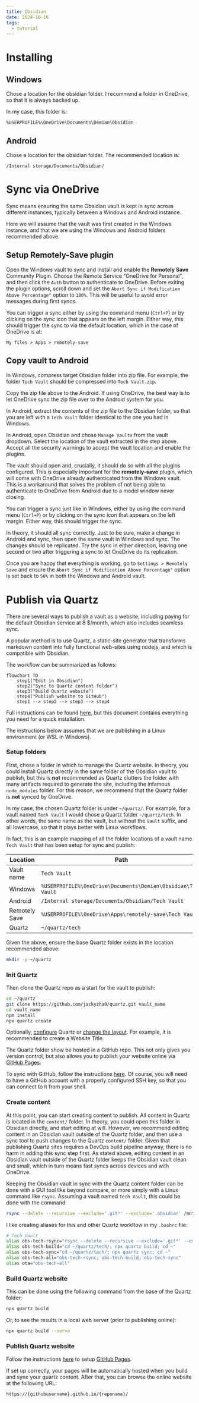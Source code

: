 ```yaml
---
title: Obsidian
date: 2024-10-16
tags:
  - tutorial
---
```

# Installing

## Windows

Chose a location for the obsidian folder. I recommend a folder in OneDrive, so that it is always backed up.

In my case, this folder is:

	%USERPROFILE%\OneDrive\Documents\Demian\Obsidian

## Android

Chose a location for the obsidian folder. The recommended location is:

	/Internal storage/Documents/Obsidian/

# Sync via OneDrive

Sync means ensuring the same Obsidian vault is kept in sync across different instances, typically between a Windows and Android instance.

Here we will assume that the vault was first created in the Windows instance, and that we are using the Windows and Android folders recommended above.

## Setup Remotely-Save plugin

Open the Windows vault to sync and install and enable the **Remotely Save** Community Plugin. Choose the Remote Service "OneDrive for Personal", and then click the `Auth` button to authenticate to OneDrive. Before exiting the plugin options, scroll down and set the `Abort Sync if Modification Above Percentage"` option to `100%`. This will be useful to avoid error messages during first syncs.

You can trigger a sync either by using the command menu (`Ctrl+P`) or by clicking on the sync icon that appears on the left margin. Either way, this should trigger the sync to via the default location, which in the case of OneDrive is at:

	My files > Apps > remotely-save

## Copy vault to Android

In Windows, compress target Obsidian folder into zip file. For example, the folder `Tech Vault` should be compressed into `Tech Vault.zip`.

Copy the zip file above to the Android. If using OneDrive, the best way is to let OneDrive sync the zip file over to the Android system for you.

In Android, extract the contents of the zip file to the Obsidian folder, so that you are left with a `Tech Vault` folder identical to the one you had in Windows.

In Android, open Obsidian and chose `Manage Vaults` from the vault dropdown. Select the location of the vault extracted in the step above. Accept all the security warnings to accept the vault location and enable the plugins.

The vault should open and, crucially, it should do so with all the plugins configured. This is especially important for the **remotely-save** plugin, which will come with OneDrive already authenticated from the Windows vault. This is a workaround that solves the problem of not being able to authenticate to OneDrive from Android due to a model window never closing.

You can trigger a sync just like in Windows, either by using the command menu (`Ctrl+P`) or by clicking on the sync icon that appears on the left margin. Either way, this should trigger the sync.

In theory, it should all sync correctly. Just to be sure, make a change in Android and sync, then open the same vault in Windows and sync. The changes should be replicated. Try the sync in either direction, leaving one second or two after triggering a sync to let OneDrive do its replication.

Once you are happy that everything is working, go to `Settings > Remotely Save` and ensure the `Abort Sync if Modification Above Percentage"` option is set back to  `50%` in both the Windows and Android vault.

# Publish via Quartz

There are several ways to publish a vault as a website, including paying for the default Obsidian service at 8 $/month, which also includes seamless sync.

A popular method is to use Quartz, a static-site generator that transforms markdown content into fully functional web-sites using nodejs, and which is compatible with Obsidian.

The workflow can be summarized as follows:

```mermaid
flowchart TD
	step1("Edit in Obsidian")
	step2("Sync to Quartz content folder")
	step3("Build Quartz website")
	step4("Publish website to GitHub")
	step1 --> step2 --> step3 --> step4
```

Full instructions can be found [here](https://quartz.jzhao.xyz/), but this document contains everything you need for a quick installation.

The instructions below assumes that we are publishing in a Linux environment (or WSL in Windows).

### Setup folders

First, chose a folder in which to manage the Quartz website. In theory, you could install Quartz directly in the same folder of the Obsidian vault to publish, but this is **not** recommended as Quartz clutters the folder with many artifacts required to generate the site, including the infamous `node_modules` folder. For this reason, we recommend that the Quartz folder is **not** synced by OneDrive.

In my case, the chosen Quartz folder is under `~/quartz/`. For example, for a vault named `Tech Vault` I would chose a Quartz folder `~/quartz/tech`. In other words, the same name as the vault, but without the `Vault` suffix, and all lowercase, so that it plays better with Linux workflows.

In fact, this is an example mapping of all the folder locations of a vault name `Tech Vault` that has been setup for sync and publish:

| Location      | Path                                                          |
| ------------- | ------------------------------------------------------------- |
| Vault name    | `Tech Vault`                                                  |
| Windows       | `%USERPROFILE%\OneDrive\Documents\Demian\Obsidian\Tech Vault` |
| Android       | `/Internal storage/Documents/Obsidian/Tech Vault`             |
| Remotely Save | `%USERPROFILE%\OneDrive\Apps\remotely-save\Tech Vault`        |
| Quartz        | `~/quartz/tech`                                               |

Given the above, ensure the base Quartz folder exists in the location recommended above:

```sh
mkdir -p ~/quartz
```

### Init Quartz

Then clone the Quartz repo as a start for the vault to publish:

```sh
cd ~/quartz
git clone https://github.com/jackyzha0/quartz.git vault_name
cd vault_name
npm install
npx quartz create
```

Optionally, [configure](https://quartz.jzhao.xyz/configuration) Quartz or [change the layout](https://quartz.jzhao.xyz/layout). For example, it is recommended to create a Website Title.

The Quartz folder show be hosted in a GitHub repo. This not only gives you version control, but also allows you to publish your website online via [GitHub Pages](https://pages.github.com/).

To sync with GitHub, follow the instructions [here](https://quartz.jzhao.xyz/setting-up-your-GitHub-repository). Of course, you will need to have a GitHub account with a properly configured SSH key, so that you can connect to it from your shell.

### Create content

At this point, you can start creating content to publish. All content in Quartz is located in the `content/` folder. In theory, you could open this folder in Obsidian directly, and start editing at will. However, we recommend editing content in an Obsidian vault outside of the Quartz folder, and then use a sync tool to push changes to the Quartz `content/` folder. Given that publishing Quartz sites requires a DevOps build pipeline anyway, there is no harm in adding this sync step first. As stated above, editing content in an Obsidian vault outside of the Quartz folder keeps the Obsidian vault clean and small, which in turn means fast syncs across devices and with OneDrive.

Keeping the Obsidian vault in sync with the Quartz content folder can be done with a GUI tool like beyond compare, or more simply with a Linux command like `rsync`. Assuming a vault named `Tech Vault`, this could be done with the command:

```sh
rsync --delete --recursive --exclude='.git*' --exclude='.obsidian' /mnt/c/path/to/obsidian/vault/in/windows/'Tech Vault'/* ~/quartz/tech/content/
```

I like creating aliases for this and other Quartz workflow in my `.bashrc` file:

```sh
# Tech Vault
alias obs-tech-rsync="rsync --delete --recursive --exclude='.git*' --exclude='.obsidian' ~/obsidian/'Tech Vault'/* ~/quartz/tech/content/"
alias obs-tech-build="cd ~/quartz/tech/; npx quartz build; cd ~"
alias obs-tech-sync="cd ~/quartz/tech/; npx quartz sync; cd ~"
alias obs-tech-all="obs-tech-rsync; obs-tech-build; obs-tech-sync"
alias ota="obs-tech-all"
```

### Build Quartz website

This can be done using the following command from the base of the Quartz folder:

```sh
npx quartz build
```

Or, to see the results in a local web server (prior to publishing online):

```sh
npx quartz build --serve
```

### Publish Quartz website

Follow the instructions [here](https://quartz.jzhao.xyz/hosting) to setup [GitHub Pages](https://pages.github.com/).

If set up correctly, your pages will be automatically hosted when you build and sync your quartz content. After that, you can browse the online website at the following URL:

	https://{githubusername}.github.io/{reponame}/

